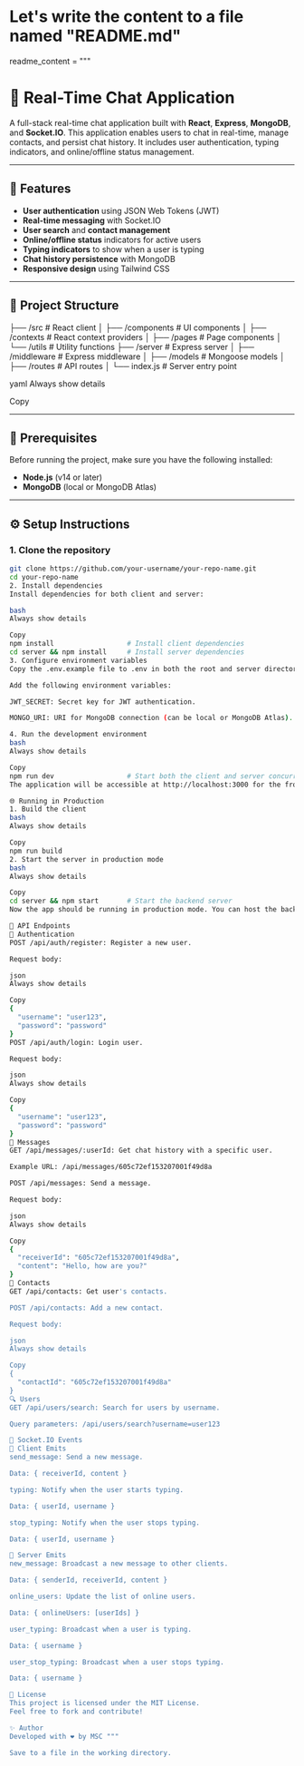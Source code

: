 # Let's write the content to a file named "README.md"

readme_content = """
# 💬 Real-Time Chat Application

A full-stack real-time chat application built with **React**, **Express**, **MongoDB**, and **Socket.IO**. This application enables users to chat in real-time, manage contacts, and persist chat history. It includes user authentication, typing indicators, and online/offline status management.

---

## 🚀 Features

- **User authentication** using JSON Web Tokens (JWT)
- **Real-time messaging** with Socket.IO
- **User search** and **contact management**
- **Online/offline status** indicators for active users
- **Typing indicators** to show when a user is typing
- **Chat history persistence** with MongoDB
- **Responsive design** using Tailwind CSS

---

## 📁 Project Structure

├── /src # React client │ ├── /components # UI components │ ├── /contexts # React context providers │ ├── /pages # Page components │ └── /utils # Utility functions ├── /server # Express server │ ├── /middleware # Express middleware │ ├── /models # Mongoose models │ ├── /routes # API routes │ └── index.js # Server entry point

yaml
Always show details

Copy

---

## 🔧 Prerequisites

Before running the project, make sure you have the following installed:

- **Node.js** (v14 or later)
- **MongoDB** (local or MongoDB Atlas)

---

## ⚙️ Setup Instructions

### 1. Clone the repository
```bash
git clone https://github.com/your-username/your-repo-name.git
cd your-repo-name
2. Install dependencies
Install dependencies for both client and server:

bash
Always show details

Copy
npm install                  # Install client dependencies
cd server && npm install     # Install server dependencies
3. Configure environment variables
Copy the .env.example file to .env in both the root and server directories.

Add the following environment variables:

JWT_SECRET: Secret key for JWT authentication.

MONGO_URI: URI for MongoDB connection (can be local or MongoDB Atlas).

4. Run the development environment
bash
Always show details

Copy
npm run dev                  # Start both the client and server concurrently
The application will be accessible at http://localhost:3000 for the frontend, and the server will run on http://localhost:5000.

🌐 Running in Production
1. Build the client
bash
Always show details

Copy
npm run build
2. Start the server in production mode
bash
Always show details

Copy
cd server && npm start       # Start the backend server
Now the app should be running in production mode. You can host the backend on a platform like Heroku, DigitalOcean, or AWS, and the frontend on platforms like Netlify, Vercel, or any static hosting service.

🔌 API Endpoints
🧾 Authentication
POST /api/auth/register: Register a new user.

Request body:

json
Always show details

Copy
{
  "username": "user123",
  "password": "password"
}
POST /api/auth/login: Login user.

Request body:

json
Always show details

Copy
{
  "username": "user123",
  "password": "password"
}
💬 Messages
GET /api/messages/:userId: Get chat history with a specific user.

Example URL: /api/messages/605c72ef153207001f49d8a

POST /api/messages: Send a message.

Request body:

json
Always show details

Copy
{
  "receiverId": "605c72ef153207001f49d8a",
  "content": "Hello, how are you?"
}
👥 Contacts
GET /api/contacts: Get user's contacts.

POST /api/contacts: Add a new contact.

Request body:

json
Always show details

Copy
{
  "contactId": "605c72ef153207001f49d8a"
}
🔍 Users
GET /api/users/search: Search for users by username.

Query parameters: /api/users/search?username=user123

📡 Socket.IO Events
🔼 Client Emits
send_message: Send a new message.

Data: { receiverId, content }

typing: Notify when the user starts typing.

Data: { userId, username }

stop_typing: Notify when the user stops typing.

Data: { userId, username }

🔽 Server Emits
new_message: Broadcast a new message to other clients.

Data: { senderId, receiverId, content }

online_users: Update the list of online users.

Data: { onlineUsers: [userIds] }

user_typing: Broadcast when a user is typing.

Data: { username }

user_stop_typing: Broadcast when a user stops typing.

Data: { username }

📝 License
This project is licensed under the MIT License.
Feel free to fork and contribute!

✨ Author
Developed with ❤️ by MSC """

Save to a file in the working directory.